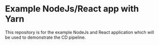 # Example NodeJs/React app with Yarn

This repository is for the example NodeJs and React application which will be used to demonstrate the CD pipeline.
